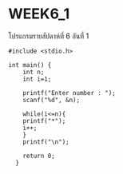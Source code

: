 # WEEK6_1
โปรแกรมรายสัปดาห์ที่ 6 อันที่ 1

    #include <stdio.h>

    int main() {
	    int n;
	    int i=1;
	
    	printf("Enter number : ");
    	scanf("%d", &n);
	
     	while(i<=n){
   		printf("*");
 	    i++;
    	}
     	printf("\n");
	
    	return 0;
      }
